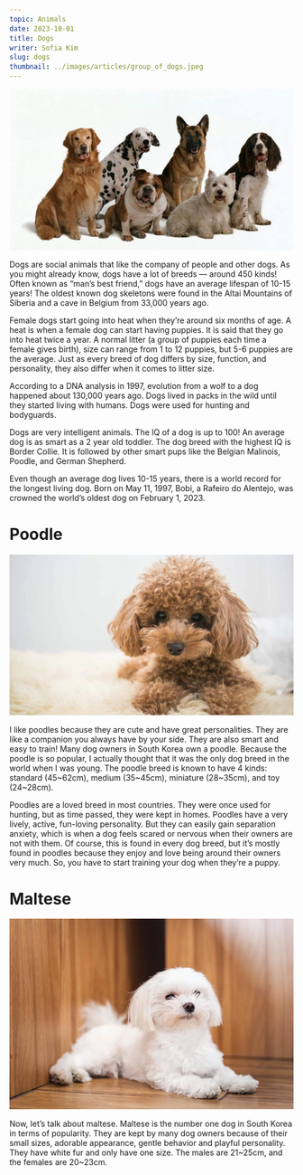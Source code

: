 ```yaml
---
topic: Animals
date: 2023-10-01
title: Dogs
writer: Sofia Kim
slug: dogs
thumbnail: ../images/articles/group_of_dogs.jpeg
---
```

![dogs](../images/articles/group_of_dogs.jpeg)

Dogs are social animals that like the company of people and other dogs. As you might already know, dogs have a lot of breeds — around 450 kinds! Often known as “man’s best friend,” dogs have an average lifespan of 10-15 years! The oldest known dog skeletons were found in the Altai Mountains of Siberia and a cave in Belgium from 33,000 years ago.

Female dogs start going into heat when they’re around six months of age. A heat is when a female dog can start having puppies. It is said that they go into heat twice a year. A normal litter (a group of puppies each time a female gives birth), size can range from 1 to 12 puppies, but 5-6 puppies are the average. Just as every breed of dog differs by size, function, and personality, they also differ when it comes to litter size.

According to a DNA analysis in 1997, evolution from a wolf to a dog happened about 130,000 years ago. Dogs lived in packs in the wild until they started living with humans. Dogs were used for hunting and bodyguards.

Dogs are very intelligent animals. The IQ of a dog is up to 100! An average dog is as smart as a 2 year old toddler. The dog breed with the highest IQ is Border Collie. It is followed by other smart pups like the Belgian Malinois, Poodle, and German Shepherd.

Even though an average dog lives 10-15 years, there is a world record for the longest living dog. Born on May 11, 1997, Bobi, a Rafeiro do Alentejo, was crowned the world’s oldest dog on February 1, 2023.

# Poodle
![toy_poodle](../images/articles/toy_poodle.webp)

I like poodles because they are cute and have great personalities. They are like a companion you always have by your side. They are also smart and easy to train!
Many dog owners in South Korea own a poodle. Because the poodle is so popular, I actually thought that it was the only dog breed in the world when I was young. The poodle breed is known to have 4 kinds: standard (45~62cm), medium (35~45cm), miniature (28~35cm), and toy (24~28cm).

Poodles are a loved breed in most countries. They were once used for hunting, but as time passed, they were kept in homes. Poodles have a very lively, active, fun-loving personality. But they can easily gain separation anxiety, which is when a dog feels scared or nervous when their owners are not with them. Of course, this is found in every dog breed, but it’s mostly found in poodles because they enjoy and love being around their owners very much. So, you have to start training your dog when they’re a puppy. 

# Maltese
![maltese](../images/articles/maltese.webp)

Now, let’s talk about maltese. Maltese is the number one dog in South Korea in terms of popularity. They are kept by many dog owners because of their small sizes, adorable appearance, gentle behavior and playful personality. They have white fur and only have one size. The males are 21~25cm, and the females are 20~23cm. 